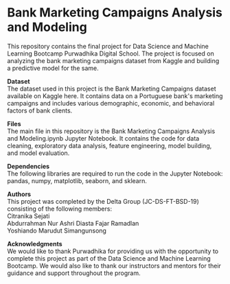 # **Bank Marketing Campaigns Analysis and Modeling**

This repository contains the final project for Data Science and Machine Learning Bootcamp Purwadhika Digital School. The project is focused on analyzing the bank marketing campaigns dataset from Kaggle and building a predictive model for the same.<br>

**Dataset**<br>
The dataset used in this project is the Bank Marketing Campaigns dataset available on Kaggle here. It contains data on a Portuguese bank's marketing campaigns and includes various demographic, economic, and behavioral factors of bank clients.

**Files**<br>
The main file in this repository is the Bank Marketing Campaigns Analysis and Modeling.ipynb Jupyter Notebook. It contains the code for data cleaning, exploratory data analysis, feature engineering, model building, and model evaluation.

**Dependencies**<br>
The following libraries are required to run the code in the Jupyter Notebook: pandas, numpy, matplotlib, seaborn, and sklearn.

**Authors**<br>
This project was completed by the Delta Group (JC-DS-FT-BSD-19) consisting of the following members:<br>
Citranika Sejati<br>
Abdurrahman Nur Ashri Diasta Fajar Ramadlan<br>
Yoshiando Marudut Simangunsong

**Acknowledgments**<br>
We would like to thank Purwadhika for providing us with the opportunity to complete this project as part of the Data Science and Machine Learning Bootcamp. We would also like to thank our instructors and mentors for their guidance and support throughout the program.
